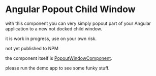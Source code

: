 # Angular Popout Child Window

with this component you can very simply popout part of your Angular application to a new not docked child window.

it is work in progress, use on your own risk.

not yet published to NPM

the component itself is [PopoutWindowComponent](https://github.com/Shemesh/angular-popout/blob/master/src/app/popout-window/popout-window.component.ts).

please run the demo app to see some funky stuff.
